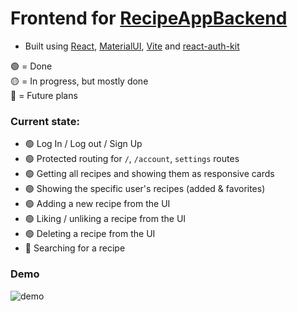 # Frontend for [RecipeAppBackend](https://github.com/mateipruteanu/RecipeAppBackend)

* Built using [React](https://react.dev/), [MaterialUI](https://mui.com/), [Vite](https://vitejs.dev/) and [react-auth-kit](https://github.com/react-auth-kit/react-auth-kit)

🟢 = Done
<br>
🟡 = In progress, but mostly done
<br>
🔵 = Future plans
<br>

### Current state:
* 🟢 Log In / Log out / Sign Up
* 🟢 Protected routing for `/`, `/account`, `settings` routes
* 🟢 Getting all recipes and showing them as responsive cards
* 🟢 Showing the specific user's recipes (added & favorites)
* 🟢 Adding a new recipe from the UI
* 🟢 Liking / unliking a recipe from the UI
* 🟢 Deleting a recipe from the UI
* 🔵 Searching for a recipe
### Demo

![demo](https://github.com/mateipruteanu/RecipeAppFrontend/assets/35728927/05c47394-19be-4cfc-89e7-7b88e855b26f)


